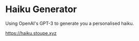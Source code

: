 # Haiku Generator

Using OpenAI's GPT-3 to generate you a personalised haiku.

https://haiku.stoupe.xyz
